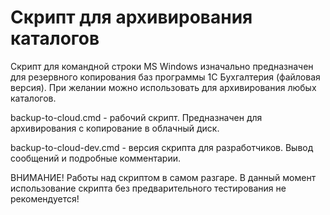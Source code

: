 # Скрипт для архивирования каталогов
Скрипт для командной строки MS Windows изначально предназначен для резервного копирования баз программы 1C Бухгалтерия (файловая версия).
При желании можно использовать для архивирования любых каталогов. 

backup-to-cloud.cmd - рабочий скрипт. Предназначен для архивирования с копирование в облачный диск.
 
backup-to-cloud-dev.cmd - версия скрипта для разработчиков. Вывод сообщений и подробные комментарии.

ВНИМАНИЕ! Работы над скриптом в самом разгаре.
В данный момент использование скрипта без предварительного тестирования не рекомендуется! 